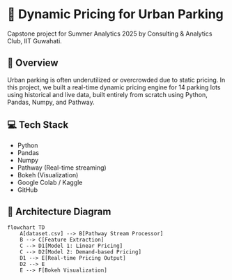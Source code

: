 # 🚗 Dynamic Pricing for Urban Parking

Capstone project for Summer Analytics 2025 by Consulting & Analytics Club, IIT Guwahati.

## 📌 Overview

Urban parking is often underutilized or overcrowded due to static pricing. In this project, we built a real-time dynamic pricing engine for 14 parking lots using historical and live data, built entirely from scratch using Python, Pandas, Numpy, and Pathway.

## 💻 Tech Stack

- Python
- Pandas
- Numpy
- Pathway (Real-time streaming)
- Bokeh (Visualization)
- Google Colab / Kaggle
- GitHub

## 🧠 Architecture Diagram

```mermaid
flowchart TD
    A[dataset.csv] --> B[Pathway Stream Processor]
    B --> C[Feature Extraction]
    C --> D1[Model 1: Linear Pricing]
    C --> D2[Model 2: Demand-based Pricing]
    D1 --> E[Real-time Pricing Output]
    D2 --> E
    E --> F[Bokeh Visualization]
